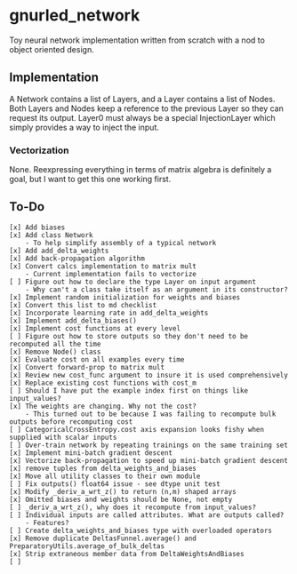 # gnurled_network

Toy neural network implementation written from scratch with a nod to object 
oriented design.

## Implementation

A Network contains a list of Layers, and a Layer contains a list of Nodes. Both
Layers and Nodes keep a reference to the previous Layer so they can request its
output. Layer0 must always be a special InjectionLayer which simply provides a
way to inject the input.

### Vectorization

None. Reexpressing everything in terms of matrix algebra is definitely a goal, but I 
want to get this one working first.

## To-Do

    [x] Add biases
    [x] Add class Network
        - To help simplify assembly of a typical network
    [x] Add add_delta_weights
    [x] Add back-propagation algorithm
    [x] Convert calcs implementation to matrix mult
        - Current implementation fails to vectorize
    [ ] Figure out how to declare the type Layer on input argument
        - Why can't a class take itself as an argument in its constructor?
    [x] Implement random initialization for weights and biases
    [x] Convert this list to md checklist
    [x] Incorporate learning rate in add_delta_weights
    [x] Implement add_delta_biases()
    [x] Implement cost functions at every level
    [ ] Figure out how to store outputs so they don't need to be recomputed all the time
    [x] Remove Node() class
    [x] Evaluate cost on all examples every time
    [x] Convert forward-prop to matrix mult
    [x] Review new cost_func argument to insure it is used comprehensively
    [x] Replace existing cost functions with cost_m
    [ ] Should I have put the example index first on things like input_values?
    [x] The weights are changing. Why not the cost?
        - This turned out to be because I was failing to recompute bulk outputs before recomputing cost
    [ ] CategoricalCrossEntropy.cost axis expansion looks fishy when supplied with scalar inputs
    [ ] Over-train network by repeating trainings on the same training set
    [x] Implement mini-batch gradient descent
    [x] Vectorize back-propagation to speed up mini-batch gradient descent
    [x] remove tuples from delta_weights_and_biases
    [x] Move all utility classes to their own module
    [ ] Fix outputs() float64 issue - see dtype unit test 
    [x] Modify _deriv_a_wrt_z() to return (n,m) shaped arrays
    [x] Omitted biases and weights should be None, not empty
    [ ] _deriv_a_wrt_z(), why does it recompute from input_values?
    [ ] Individual inputs are called attributes. What are outputs called?
        - Features?
    [ ] Create delta_weights_and_biases type with overloaded operators
    [x] Remove duplicate DeltasFunnel.average() and PreparatoryUtils.average_of_bulk_deltas
    [x] Strip extraneous member data from DeltaWeightsAndBiases
    [ ] 
